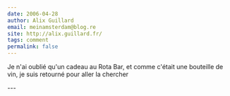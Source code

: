 ```yaml
---
date: 2006-04-28
author: Alix Guillard
email: meinamsterdam@blog.re
site: http://alix.guillard.fr/
tags: comment
permalink: false
---
```


<p>Je n'ai oublié qu'un cadeau au Rota Bar, et comme c'était une bouteille de vin, je suis retourné pour aller la chercher</p>
---